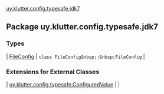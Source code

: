 [uy.klutter.config.typesafe.jdk7](.)


## Package uy.klutter.config.typesafe.jdk7


### Types


| [FileConfig](-file-config/index.md) | `class FileConfig&nbsp;:&nbsp;FileConfig` |


### Extensions for External Classes


| [uy.klutter.config.typesafe.ConfiguredValue](uy.klutter.config.typesafe.-configured-value/index.md) |  |


